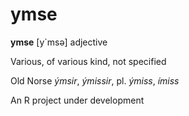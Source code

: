 # ymse
**ymse** [y`msə] 
adjective

  Various, of various kind, not specified

Old Norse *ýmsir*, *ýmissir*, pl. *ýmiss*, *ímiss*
  
  
An R project under development
